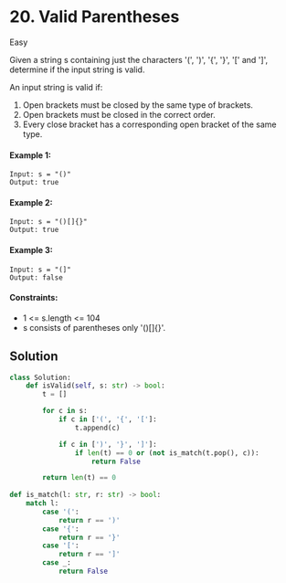 # 20. Valid Parentheses

Easy

Given a string s containing just the characters '(', ')', '{', '}', '[' and ']', determine if the input string is valid.

An input string is valid if:

1. Open brackets must be closed by the same type of brackets.
2. Open brackets must be closed in the correct order.
3. Every close bracket has a corresponding open bracket of the same type.

#### Example 1:
```
Input: s = "()"
Output: true
```

#### Example 2:
```
Input: s = "()[]{}"
Output: true
```

#### Example 3:
```
Input: s = "(]"
Output: false
```

#### Constraints:

- 1 <= s.length <= 104
- s consists of parentheses only '()[]{}'.

## Solution

```python
class Solution:
    def isValid(self, s: str) -> bool:
        t = []

        for c in s:
            if c in ['(', '{', '[']:
                t.append(c)

            if c in [')', '}', ']']:
                if len(t) == 0 or (not is_match(t.pop(), c)):
                    return False

        return len(t) == 0
      
def is_match(l: str, r: str) -> bool:
    match l:
        case '(':
            return r == ')'
        case '{':
            return r == '}'
        case '[':
            return r == ']'
        case _:
            return False
```
